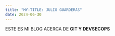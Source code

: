 ```yaml
---
title: "MY-TITLE: JULIO GUARDERAS"
date: 2024-06-30
---
```


ESTE ES MI BLOG ACERCA DE **GIT Y DEVSECOPS**


